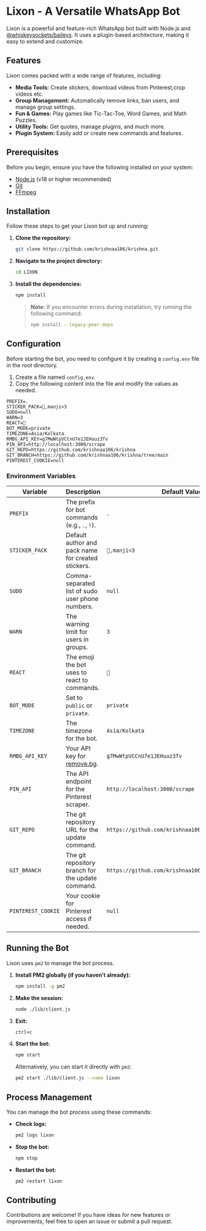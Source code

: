 # Lixon - A Versatile WhatsApp Bot



Lixon is a powerful and feature-rich WhatsApp bot built with Node.js and [@whiskeysockets/baileys](https://github.com/WhiskeySockets/Baileys). It uses a plugin-based architecture, making it easy to extend and customize.

## Features

Lixon comes packed with a wide range of features, including:

- **Media Tools:** Create stickers, download videos from Pinterest,crop videos etc.
- **Group Management:** Automatically remove links, ban users, and manage group settings.
- **Fun & Games:** Play games like Tic-Tac-Toe, Word Games, and Math Puzzles.
- **Utility Tools:** Get quotes, manage plugins, and much more.
- **Plugin System:** Easily add or create new commands and features.

## Prerequisites

Before you begin, ensure you have the following installed on your system:

- [Node.js](https://nodejs.org/) (v18 or higher recommended)
- [Git](https://git-scm.com/)
- [FFmpeg](https://ffmpeg.org/download.html)

## Installation

Follow these steps to get your Lixon bot up and running:

1.  **Clone the repository:**
    ```bash
    git clone https://github.com/krishnaa106/krishna.git
    ```

2.  **Navigate to the project directory:**
    ```bash
    cd LIXON
    ```

3.  **Install the dependencies:**
    ```bash
    npm install
    ```
    > **Note:** If you encounter errors during installation, try running the following command:
    > ```bash
    > npm install --legacy-peer-deps
    > ```

## Configuration

Before starting the bot, you need to configure it by creating a `config.env` file in the root directory.

1.  Create a file named `config.env`.
2.  Copy the following content into the file and modify the values as needed.

```env
PREFIX=.
STICKER_PACK=🔫,manji<3
SUDO=null
WARN=3
REACT=🫧
BOT_MODE=private
TIMEZONE=Asia/Kolkata
RMBG_API_KEY=g7MwWtpVCCnU7e1JEHuuz3Tv
PIN_API=http://localhost:3000/scrape
GIT_REPO=https://github.com/krishnaa106/krishna
GIT_BRANCH=https://github.com/krishnaa106/krishna/tree/main
PINTEREST_COOKIE=null
```

### Environment Variables

| Variable           | Description                                        | Default Value                                      |
| ------------------ | -------------------------------------------------- | -------------------------------------------------- |
| `PREFIX`           | The prefix for bot commands (e.g., `.`, `!`).      | `.`                                                |
| `STICKER_PACK`     | Default author and pack name for created stickers. | `🔫,manji<3`                                       |
| `SUDO`             | Comma-separated list of sudo user phone numbers.   | `null`                                             |
| `WARN`             | The warning limit for users in groups.             | `3`                                                |
| `REACT`            | The emoji the bot uses to react to commands.       | `🫧`                                               |
| `BOT_MODE`         | Set to `public` or `private`.                      | `private`                                          |
| `TIMEZONE`         | The timezone for the bot.                          | `Asia/Kolkata`                                     |
| `RMBG_API_KEY`     | Your API key for [remove.bg](https://www.remove.bg/). | `g7MwWtpVCCnU7e1JEHuuz3Tv`                         |
| `PIN_API`          | The API endpoint for the Pinterest scraper.        | `http://localhost:3000/scrape`                     |
| `GIT_REPO`         | The git repository URL for the update command.     | `https://github.com/krishnaa106/krishna`              |
| `GIT_BRANCH`       | The git repository branch for the update command.  | `https://github.com/krishnaa106/krishna/tree/main`    |
| `PINTEREST_COOKIE` | Your cookie for Pinterest access if needed.        | `null`                                             |

## Running the Bot

Lixon uses `pm2` to manage the bot process.

1.  **Install PM2 globally (if you haven't already):**
    ```bash
    npm install -g pm2
    ```

2.  **Make the session:**
    ```bash
    node ./lib/client.js
    ```

3.  **Exit:**
    ```bash
    ctrl+c
    ```

4.  **Start the bot:**
    ```bash
    npm start
    ```
    Alternatively, you can start it directly with `pm2`:
    ```bash
    pm2 start ./lib/client.js --name lixon
    ```

## Process Management

You can manage the bot process using these commands:

-   **Check logs:**
    ```bash
    pm2 logs lixon
    ```
-   **Stop the bot:**
    ```bash
    npm stop
    ```
-   **Restart the bot:**
    ```bash
    pm2 restart lixon
    ```

## Contributing

Contributions are welcome! If you have ideas for new features or improvements, feel free to open an issue or submit a pull request.

